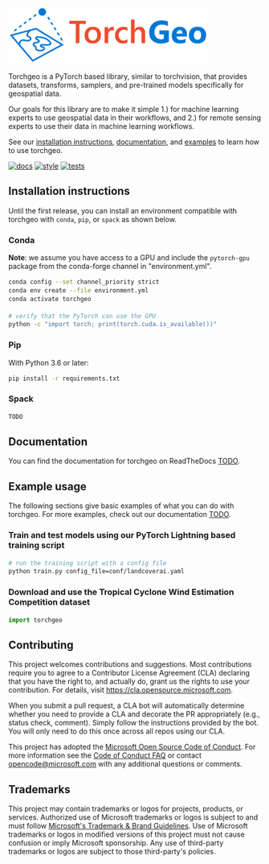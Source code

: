 <img src="logo/logo-color.svg" width="400" alt="TorchGeo"/>

Torchgeo is a PyTorch based library, similar to torchvision, that provides datasets, transforms, samplers, and pre-trained models specifically for geospatial data.

Our goals for this library are to make it simple 1.) for machine learning experts to use geospatial data in their workflows, and 2.) for remote sensing experts to use their data in machine learning workflows.

See our [installation instructions](#installation-instructions), [documentation](#documentation), and [examples](#example-usage) to learn how to use torchgeo.

[![docs](https://github.com/microsoft/torchgeo/actions/workflows/docs.yaml/badge.svg)](https://github.com/microsoft/torchgeo/actions/workflows/docs.yaml)
[![style](https://github.com/microsoft/torchgeo/actions/workflows/style.yaml/badge.svg)](https://github.com/microsoft/torchgeo/actions/workflows/style.yaml)
[![tests](https://github.com/microsoft/torchgeo/actions/workflows/tests.yaml/badge.svg)](https://github.com/microsoft/torchgeo/actions/workflows/tests.yaml)


## Installation instructions

Until the first release, you can install an environment compatible with torchgeo with `conda`, `pip`, or `spack` as shown below.

### Conda

**Note**: we assume you have access to a GPU and include the `pytorch-gpu` package from the conda-forge channel in "environment.yml".

```bash
conda config --set channel_priority strict
conda env create --file environment.yml
conda activate torchgeo

# verify that the PyTorch can use the GPU
python -c "import torch; print(torch.cuda.is_available())"
```

### Pip

With Python 3.6 or later:

```bash
pip install -r requirements.txt
```

### Spack

```bash
TODO
```

## Documentation

You can find the documentation for torchgeo on ReadTheDocs [TODO](TODO).


## Example usage

The following sections give basic examples of what you can do with torchgeo. For more examples, check out our documentation [TODO](TODO).

### Train and test models using our PyTorch Lightning based training script

```bash
# run the training script with a config file
python train.py config_file=conf/landcoverai.yaml
```

### Download and use the Tropical Cyclone Wind Estimation Competition dataset

```python
import torchgeo


```


## Contributing

This project welcomes contributions and suggestions.  Most contributions require you to agree to a
Contributor License Agreement (CLA) declaring that you have the right to, and actually do, grant us
the rights to use your contribution. For details, visit https://cla.opensource.microsoft.com.

When you submit a pull request, a CLA bot will automatically determine whether you need to provide
a CLA and decorate the PR appropriately (e.g., status check, comment). Simply follow the instructions
provided by the bot. You will only need to do this once across all repos using our CLA.

This project has adopted the [Microsoft Open Source Code of Conduct](https://opensource.microsoft.com/codeofconduct/).
For more information see the [Code of Conduct FAQ](https://opensource.microsoft.com/codeofconduct/faq/) or
contact [opencode@microsoft.com](mailto:opencode@microsoft.com) with any additional questions or comments.

## Trademarks

This project may contain trademarks or logos for projects, products, or services. Authorized use of Microsoft
trademarks or logos is subject to and must follow
[Microsoft's Trademark & Brand Guidelines](https://www.microsoft.com/en-us/legal/intellectualproperty/trademarks/usage/general).
Use of Microsoft trademarks or logos in modified versions of this project must not cause confusion or imply Microsoft sponsorship.
Any use of third-party trademarks or logos are subject to those third-party's policies.
